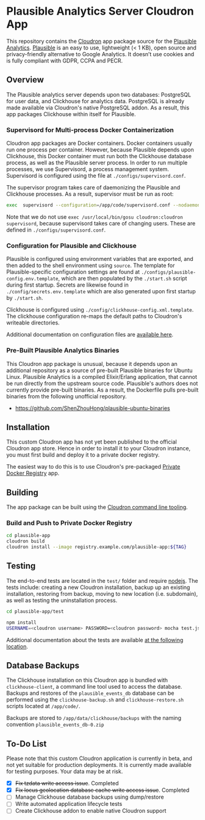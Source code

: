 # Plausible Analytics Server Cloudron App

This repository contains the [Cloudron](cloudron.io) app package source for the [Plausible Analytics](https://github.com/plausible/analytics). [Plausible](https://plausible.io/) is an easy to use, lightweight (< 1 KB), open source and privacy-friendly alternative to Google Analytics. It doesn’t use cookies and is fully compliant with GDPR, CCPA and PECR.

## Overview

The Plausible analytics server depends upon two databases: PostgreSQL for user data, and Clickhouse for analytics data. PostgreSQL is already made available via Cloudron's native PostgreSQL addon. As a result, this app packages Clickhouse within itself for Plausible.

### Supervisord for Multi-process Docker Containerization

Cloudron app packages are Docker containers. Docker containers usually run one process per container. However, because Plausible depends upon Clickhouse, this Docker container must run both the Clickhouse database process, as well as the Plausible server process. In order to run multiple processes, we use Supervisord, a process management system. Supervisord is configured using the file at `./configs/supervisord.conf`.

The supervisor program takes care of daemonizing the Plausible and Clickhouse processes. As a result, supervisor must be run as root:

```bash
exec  supervisord --configuration=/app/code/supervisord.conf --nodaemon
```

Note that we do not use `exec /usr/local/bin/gosu cloudron:cloudron supervisord`, because supervisord takes care of changing users. These are defined in `./configs/supervisord.conf`.

### Configuration for Plausible and Clickhouse

Plausible is configured using environment variables that are exported, and then added to the shell environment using `source`. The template for Plausible-specific configuration settings are found at `./configs/plausible-config.env.template`, which are then populated by the `./start.sh` script during first startup. Secrets are likewise found in `./config/secrets.env.template` which are also generated upon first startup by `./start.sh`.

Clickhouse is configured using `./config/clickhouse-config.xml.template`. The clickhouse configuration re-maps the default paths to Cloudron's writeable directories.

Additional documentation on configuration files are [available here](./configs/README.md).

### Pre-Built Plausible Analytics Binaries

This Cloudron app package is unusual, because it depends upon an additional repository as a source of pre-built Plausible binaries for Ubuntu Linux. Plausible Analytics is a compiled Elixir/Erlang application, that cannot be run directly from the upstream source code. Plausible's authors does not currently provide pre-built binaries. As a result, the Dockerfile pulls pre-built binaries from the following unofficial repository.

* https://github.com/ShenZhouHong/plausible-ubuntu-binaries

## Installation

This custom Cloudron app has not yet been published to the official Cloudron app store. Hence in order to install it to your Cloudron instance, you must first build and deploy it to a private docker registry.

The easiest way to do this is to use Cloudron's pre-packaged [Private Docker Registry](https://docs.cloudron.io/apps/docker-registry/) app.

## Building
The app package can be built using the [Cloudron command line tooling](https://cloudron.io/references/cli.html).

### Build and Push to Private Docker Registry

```bash
cd plausible-app
cloudron build
cloudron install --image registry.example.com/plausible-app:${TAG}
```

## Testing

The end-to-end tests are located in the `test/` folder and require [nodejs](http://nodejs.org/). The tests include: creating a new Cloudron installation, backup up an existing installation, restoring from backup, moving to new location (i.e. subdomain), as well as testing the uninstallation process.

```bash
cd plausible-app/test

npm install
USERNAME=<cloudron username> PASSWORD=<cloudron password> mocha test.js
```

Additional documentation about the tests are available [at the following location](./test/README.md).

## Database Backups

The Clickhouse installation on this Cloudron app is bundled with `clickhouse-client`, a command line tool used to access the database. Backups and restores of the `plausible_events_db` database can be performed using the `clickhouse-backup.sh` and `clickhouse-restore.sh` scripts located at `/app/code/`.

Backups are stored to `/app/data/clickhouse/backups` with the naming convention `plausible_events_db-0.zip`

## To-Do List

Please note that this custom Cloudron application is currently in beta, and not yet suitable for production deployments. It is currently made available for testing purposes. Your data may be at risk.

 - [X] ~~Fix tzdata write access issue~~. Completed
 - [X] ~~Fix locus geolocation database cache write access issue~~. Completed
 - [ ] Manage Clickhouse database backups using dump/restore
 - [ ] Write automated application lifecycle tests
 - [ ] Create Clickhouse addon to enable native Cloudron support
